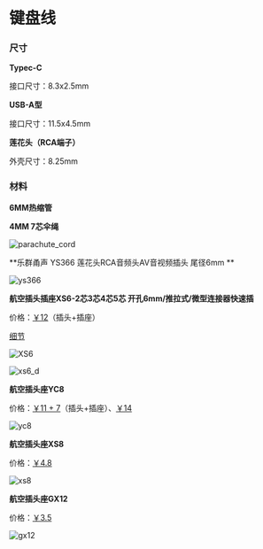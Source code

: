 # 键盘线



### 尺寸

**Typec-C**

接口尺寸：8.3x2.5mm



**USB-A型**

接口尺寸：11.5x4.5mm



**莲花头（RCA端子）**

外壳尺寸：8.25mm



### 材料



**6MM热缩管**



**4MM 7芯伞绳**

![parachute_cord](img/cables/parachute_cord.jpg)



**乐群甬声 YS366  莲花头RCA音频头AV音视频插头 尾径6mm **

![ys366](img/cables/ys366.jpg)



**航空插头插座XS6-2芯3芯4芯5芯 开孔6mm/推拉式/微型连接器快速插**

价格：[￥12](https://detail.tmall.com/item.htm?spm=a230r.1.14.33.5ea964f4wGovMd&id=613685709631&ns=1&abbucket=12&skuId=4323226793381)（插头+插座）

[细节](img/cables/XS6-detail.jpg)

![XS6](img/cables/XS6.jpg)

![xs6_d](img/cables/xs6_d.png)



**航空插头座YC8**

价格：[￥11 + 7](https://item.taobao.com/item.htm?spm=a230r.1.14.72.197c6cf0uyuQMC&id=581359307069&ns=1&abbucket=12#detail)（插头+插座）、[￥14](https://item.taobao.com/item.htm?spm=a230r.1.14.53.197c6cf0uyuQMC&id=612849508764&ns=1&abbucket=12#detail)

![yc8](img/cables/yc8.jpg)



**航空插头座XS8**

价格：[￥4.8](https://detail.tmall.com/item.htm?spm=a230r.1.14.4.6304326d75r1RK&id=523024935062&ns=1&abbucket=12&skuId=3113884540712)

![xs8](img/cables/xs8.jpg)



**航空插头座GX12**

价格：[￥3.5](https://detail.tmall.com/item.htm?spm=a1z10.3-b-s.w4011-18704095228.127.68ff4840pjJW3r&id=522027988597&rn=d6ec61604821e46f9aa5e468016375e8&abbucket=20&skuId=3109423727323)

![gx12](img/cables/gx12.jpg)